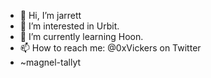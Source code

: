 - 👋 Hi, I’m jarrett
- 👀 I’m interested in Urbit.
- 🌱 I’m currently learning Hoon.
- 📫 How to reach me: @0xVickers on Twitter
- ~magnel-tallyt

<!---
JR-Vickers/JR-Vickers is a ✨ special ✨ repository because its `README.md` (this file) appears on your GitHub profile.
You can click the Preview link to take a look at your changes.
--->
